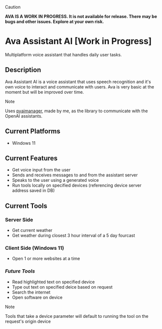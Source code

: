
> [!Caution]
> **AVA IS A WORK IN PROGRESS. It is not available for release. There may be bugs and other issues. Explore at your own risk.** 

# Ava Assistant AI [Work in Progress]

Multiplatform voice assistant that handles daily user tasks. 

## Description

Ava Assistant AI is a voice assistant that uses speech recognition and it's own voice to interact and communicate with users. Ava is very basic at the moment but will be improved over time.

>[!Note]
> Uses [pyaimanager](https://github.com/joe-gutman/pyaimanager), made by me, as the library to communicate with the OpenAI assistants. 

## Current Platforms
- Windows 11

## Current Features
- Get voice input from the user
- Sends and receives messages to and from the assistant server
- Speaks to the user using a generated voice
- Run tools locally on specified devices (referencing device server address saved in DB)

## Current Tools
### Server Side
- Get current weather
- Get weather during closest 3 hour interval of a 5 day fourcast

### Client Side (Windows 11)
- Open 1 or more websites at a time

### *Future Tools*
- Read highlighted text on specified device
- Type out text on specified deice based on request
- Search the internet
- Open software on device

> [!Note]
>  Tools that take a device parameter will default to running the tool on the request's origin device
